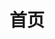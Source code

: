 ---
lang: zh-CN
title: 首页
home: true
heroImage: /images/hero.png
heroImageDark: /images/heroDark.png
heroHeight: 600
features:
  - title: 简洁至上
    details: 以 Markdown 为中心的项目结构，以最少的配置帮助你专注于写作。
  - title: Vue 驱动
    details: 享受 Vue 的开发体验，可以在 Markdown 中使用 Vue 组件，又可以使用 Vue 来开发自定义主题。
  - title: 高性能
    details: VuePress 会为每个页面预渲染生成静态的 HTML，同时，每个页面被加载的时候，将作为 SPA 运行。
footer: CC BY-NC-SA 4.0｜来自 0x1uke7 - 关于读书、产品与思考
---